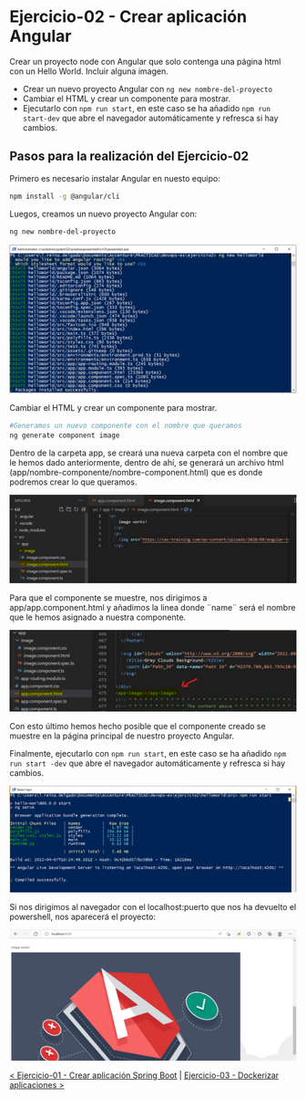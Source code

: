 # Ejercicio-02 - Crear aplicación Angular

Crear un proyecto node con Angular que solo contenga una página html con un Hello World. Incluir alguna imagen.

* Crear un nuevo proyecto Angular con 
    ```ng new nombre-del-proyecto```
* Cambiar el HTML y crear un componente para mostrar.
* Ejecutarlo con ```npm run start```, en este caso se ha añadido ```npm run start-dev``` que abre el
  navegador automáticamente y refresca si hay cambios.

## Pasos para la realización del Ejercicio-02
Primero es necesario instalar Angular en nuesto equipo:

```sh
npm install -g @angular/cli
```
Luegos, creamos un nuevo proyecto Angular con:

```sh
ng new nombre-del-proyecto
```

![Captura_1](resources/1.PNG)

Cambiar el HTML y crear un componente para mostrar.

```sh
#Generamos un nuevo componente con el nombre que queramos 
ng generate component image
```
Dentro de la carpeta app, se creará una nueva carpeta con el nombre que le hemos dado anteriormente, dentro de ahí, se generará un archivo html (app/nombre-componente/nombre-component.html) que es donde podremos crear lo que queramos.

![Componente](resources/component-image.png)

Para que el componente se muestre, nos dirigimos a app/app.component.html y añadimos la linea <app-name></app-name> donde ¨name¨ será el nombre que le hemos asignado a nuestra componente.

![añadir componente](resources/add-component.png)

Con esto último hemos hecho posible que el componente creado se muestre en la página principal de nuestro proyecto Angular.

Finalmente, ejecutarlo con `npm run start`, en este caso se ha añadido `npm run start -dev` que abre el navegador automáticamente y refresca si hay cambios.

![Captura_2](resources/2.PNG)

Si nos dirigimos al navegador con el localhost:puerto que nos ha devuelto el powershell, nos aparecerá el proyecto:

![Captura_final](resources/imagen.png)


[< Ejercicio-01 - Crear aplicación Spring Boot](../Ejercicio-01/) | [ Ejercicio-03 - Dockerizar aplicaciones >](../Ejercicio-03/)
